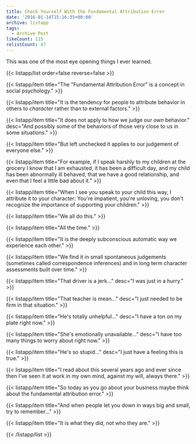 ```yaml
---
title: Check Yourself With the Fundamental Attribution Error
date: '2016-01-14T15:16:35+00:00'
archive: listapp
tags: 
  - Archive Post
likeCount: 115
relistCount: 47
---
```


This was one of the most eye opening things I ever learned.

<!--more-->

{{< listapp/list order=false reverse=false >}}

   {{< listapp/item title="The \"Fundamental Attribution Error\" is a concept in social psychology." >}}

   {{< listapp/item title="It is the tendency for people to attribute behavior in others to *character* rather than to external factors." >}}

   {{< listapp/item title="It does not apply to how we judge our *own* behavior."
      desc="And possibly some of the behaviors of those very close to us in some situations." >}}

   {{< listapp/item title="But left unchecked it applies to our judgement of everyone else." >}}

   {{< listapp/item title="For example, if I speak harshly to my children at the grocery I know that I am exhausted, it has been a difficult day, and my child has been abnormally ill behaved, that we have a good relationship, and even that I feel a little bad about it." >}}

   {{< listapp/item title="When I see you speak to your child this way, I attribute it to your character: You're impatient, you're unloving, you don't recognize the importance of supporting your children." >}}

   {{< listapp/item title="We all do this." >}}

   {{< listapp/item title="All the time." >}}

   {{< listapp/item title="It is the deeply subconscious automatic way we experience each other." >}}

   {{< listapp/item title="We find it in small spontaneous judgements (sometimes called correspondence inferences) and in long term character assessments built over time." >}}

   {{< listapp/item title="That driver is a jerk..."
      desc="I was just in a hurry." >}}

   {{< listapp/item title="That teacher is mean..."
      desc="I just needed to be firm in that situation." >}}

   {{< listapp/item title="He's totally unhelpful..."
      desc="I have a ton on my plate right now." >}}

   {{< listapp/item title="She's emotionally unavailable..."
      desc="I have too many things to worry about right now." >}}

   {{< listapp/item title="He's so stupid..."
      desc="I just have a feeling this is true." >}}

   {{< listapp/item title="I read about this several years ago and ever since then I've seen it at work in my own mind, against my will, always there." >}}

   {{< listapp/item title="So today as you go about your business maybe think about the fundamental attribution error." >}}

   {{< listapp/item title="And when people let you down in ways big and small, try to remember..." >}}

   {{< listapp/item title="It is what they did, not who they are." >}}

{{< /listapp/list >}}
